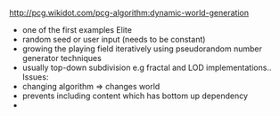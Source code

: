 http://pcg.wikidot.com/pcg-algorithm:dynamic-world-generation
- one of the first examples Elite
- random seed or user input (needs to be constant)
- growing the playing field iteratively using pseudorandom number generator techniques
- usually top-down subdivision e.g fractal and LOD implementations..
Issues:
- changing algorithm => changes world
- prevents including content which has bottom up dependency
- 